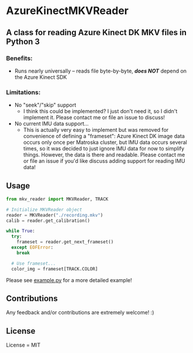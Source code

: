 # AzureKinectMKVReader

## A class for reading Azure Kinect DK MKV files in Python 3
### Benefits:
- Runs nearly universally – reads file byte-by-byte, **_does NOT_** depend on the Azure Kinect SDK
### Limitations:
- No "seek"/"skip" support
  - I think this could be implemented? I just don't need it, so I didn't implement it. Please contact me or file an issue to discuss!
- No current IMU data support...
  - This is actually very easy to implement but was removed for convenience of defining a "frameset": Azure Kinect DK image data occurs only once per Matroska cluster, but IMU data occurs several times, so it was decided to just ignore IMU data for now to simplify things. However, the data is there and readable. Please contact me or file an issue if you'd like discuss adding support for reading IMU data!

## Usage
```python
from mkv_reader import MKVReader, TRACK

# Initialize MKVReader object
reader = MKVReader("./recording.mkv")
calib = reader.get_calibration()

while True:
  try:
    frameset = reader.get_next_frameset()
  except EOFError:
    break

  # Use frameset...
  color_img = frameset[TRACK.COLOR]
```
Please see [example.py](example.py) for a more detailed example!

## Contributions
Any feedback and/or contributions are extremely welcome! :)

## License
License = MIT
